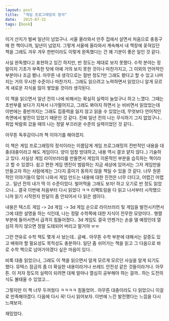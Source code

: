 ```yaml
---
layout: post
title:  "게임 프로그래밍의 정석"
date:   2015-07-31
tags: [book]
---
```


이거 산지가 벌써 일년이 넘었구나. 서울 올라와서 만주 집에서 살면서 처음으로 충동구매 한 책이니까, 일년이 넘었지. 그렇게 서울에 올라와서 계속해서 내 책장에 꽂혀있던 책을 그래도 겨우 겨우 한번이라도 이렇게 완독했다는 건 꽤 기분이 좋은 일인 것 같다. 

  사실 완독했다고 표현하고 있긴 하지만, 반 정도는 제대로 보지 못했다. 수학 분야는 정말이지 기초가 부족한 탓에 아예 거의 보지 못한 것이나 마찬가지고, 그 이외의 언어적인 부분이나 조금 봤나. 아무튼 내 생각으로는 절반 정도?만 그래도 봤다고 할 수 있고 나머지는 거의 무시한 수준이나 마찬가지.. 그래도 읽으려고 노력하면서 읽었으니 알게 모르게 새로운 지식을 많이 쌓았을 것이라 생각된다. 

  이 책을 읽으면서 일년 전의 나에 비해서는 확실히 실력이 늘었구나 하고 느꼈다. 그때는 초반부를 보다가 지쳐서 나가떨어지고, 그래도 봐야지 하면서 눈 비비면서 읽었었는데 이번에는 중반까지는 그래도 집중력을 잃지 않고 읽을 수 있었는데, 무엇보다 언어적인 측면에서 발전이 있었기 때문인 것 같다. 진짜 일년 전의 나는 무식하기 그지 없었구나.. 취업 박람회 갔을 때의 나는 정말 부끄러운 수준의 실력이었던 것 같다.. 

  아무튼 독후감이니까 책 이야기를 해야겠지. 

  이 책은 게임 프로그래밍의 정석이라는 이름답게 게임 프로그래밍의 전반적인 내용을 대충(대충이라고 해도 게임이다. 양이 엄청 방대하고, 내용 역시 결코 얕지 않다..) 기술하고 있다. 사실상 게임 라이브러리를 만들면서 게임의 이론적인 부분을 습득하는 책이라고 할 수 있겠다. 쉽고 편한 게임 엔진이 범람하는 지금 세상에 있어서는 그저 게임만을 만들고자 하는 사람에게는 그다지 흥미가 동하지 않을 책일 수 있을 것 같다. 너무 원론적인 이야기들이 많이 나와서 게임 만드는 내용에 대한 진전은 너무 더디고, 어렵긴 어렵고.. 일년 전의 내가 딱 이 수준이었다. 빌어먹을 그래도 보자! 하고 오기로 반 정도 읽었으나... 결국 이번에 처음부터 다시 읽었다 ㅋㅋ 리팩토링을 다 읽고 나서부터 시작했으니까 읽기 시작한지 한달이 좀 안되어서 다 읽은 셈이다. 

  내용은 텍스트 게임 -> 2d 게임 -> 3d 게임 순으로 라이브러리 및 게임을 발전시키면서 그에 대한 설명을 하는 식인데, 나는 정말 수학쪽에 대한 지식이 전무한 모양이다.. 행렬 부분에 들어서면서 급격히 힘들어졌다.. 3d 게임도 결국 언젠가는 손을 댈 예정인데 열심히 하지 않으면 정말 도태되어 버리고 말거야 ㅠㅠ 

  그런 연유로 수학 책도 몇개 사 놨는데.. 글쎄.. 아무튼 수학 부분에 대해서는 갈증도 있고 배워야 할 필요성도 목적성도 충분하다. 일단 좀 쉬어가는 책을 읽고 그 다음으로 바로 수학 책으로 넘어가야겠다 싶은 마음이 있다.. 

  비록 대충 읽었으나, 그래도 이 책을 읽으면서 알게 모르게 모르던 사실을 알게 되기도 했다. 뮤텍스 잠금의 좀 더 확실한 내용이라거나 쓰레드 안전성 같은 것들이라거나. 아무튼. 이 저자 정도의 실력이 되려면 대체 얼마나 열심히 공부해야 하는 걸까.. 하는 도전의식도 불태울 수 있었고... 

  그렇지만 이 책 너무 두꺼웠다 ㅋㅋㅋㅋ 힘들었어.. 아무튼 대충이라도 다 읽었으니 이걸로 만족해야겠다. 다음에 다시 꼭! 다시 읽어보자. 이번에 느낀 발전했다는 느낌을 다시 느껴보자. 

  재밌었다.